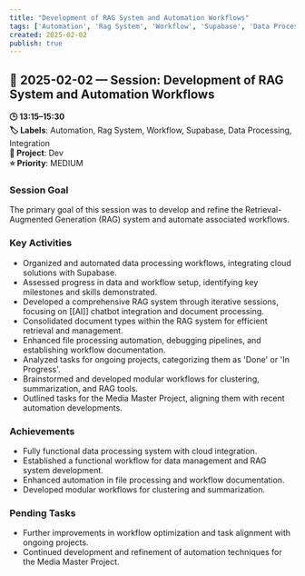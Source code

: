 ```yaml
---
title: "Development of RAG System and Automation Workflows"
tags: ['Automation', 'Rag System', 'Workflow', 'Supabase', 'Data Processing', 'Integration']
created: 2025-02-02
publish: true
---
```


## 📅 2025-02-02 — Session: Development of RAG System and Automation Workflows

**🕒 13:15–15:30**  
**🏷️ Labels**: Automation, Rag System, Workflow, Supabase, Data Processing, Integration  
**📂 Project**: Dev  
**⭐ Priority**: MEDIUM  


### Session Goal
The primary goal of this session was to develop and refine the Retrieval-Augmented Generation (RAG) system and automate associated workflows.

### Key Activities
- Organized and automated data processing workflows, integrating cloud solutions with Supabase.
- Assessed progress in data and workflow setup, identifying key milestones and skills demonstrated.
- Developed a comprehensive RAG system through iterative sessions, focusing on [[AI]] chatbot integration and document processing.
- Consolidated document types within the RAG system for efficient retrieval and management.
- Enhanced file processing automation, debugging pipelines, and establishing workflow documentation.
- Analyzed tasks for ongoing projects, categorizing them as 'Done' or 'In Progress'.
- Brainstormed and developed modular workflows for clustering, summarization, and RAG tools.
- Outlined tasks for the Media Master Project, aligning them with recent automation developments.

### Achievements
- Fully functional data processing system with cloud integration.
- Established a functional workflow for data management and RAG system development.
- Enhanced automation in file processing and workflow documentation.
- Developed modular workflows for clustering and summarization.

### Pending Tasks
- Further improvements in workflow optimization and task alignment with ongoing projects.
- Continued development and refinement of automation techniques for the Media Master Project.

